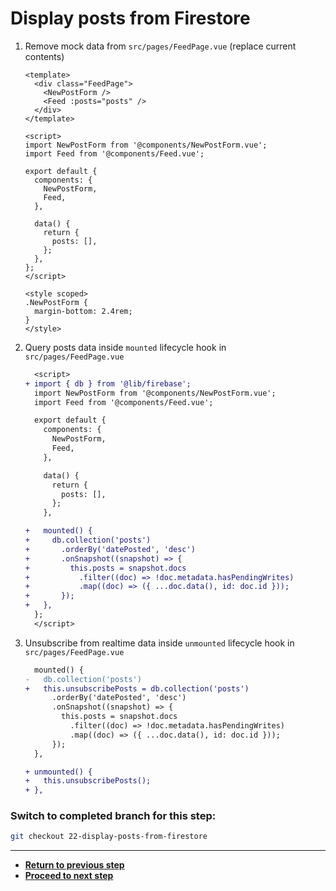 # Display posts from Firestore

1. Remove mock data from `src/pages/FeedPage.vue` (replace current contents)

   ```vue
   <template>
     <div class="FeedPage">
       <NewPostForm />
       <Feed :posts="posts" />
     </div>
   </template>

   <script>
   import NewPostForm from '@components/NewPostForm.vue';
   import Feed from '@components/Feed.vue';

   export default {
     components: {
       NewPostForm,
       Feed,
     },

     data() {
       return {
         posts: [],
       };
     },
   };
   </script>

   <style scoped>
   .NewPostForm {
     margin-bottom: 2.4rem;
   }
   </style>
   ```

1. Query posts data inside `mounted` lifecycle hook in `src/pages/FeedPage.vue`

   ```diff
     <script>
   + import { db } from '@lib/firebase';
     import NewPostForm from '@components/NewPostForm.vue';
     import Feed from '@components/Feed.vue';

     export default {
       components: {
         NewPostForm,
         Feed,
       },

       data() {
         return {
           posts: [],
         };
       },

   +   mounted() {
   +     db.collection('posts')
   +       .orderBy('datePosted', 'desc')
   +       .onSnapshot((snapshot) => {
   +         this.posts = snapshot.docs
   +           .filter((doc) => !doc.metadata.hasPendingWrites)
   +           .map((doc) => ({ ...doc.data(), id: doc.id }));
   +       });
   +   },
     };
     </script>
   ```

1. Unsubscribe from realtime data inside `unmounted` lifecycle hook in `src/pages/FeedPage.vue`

   ```diff
     mounted() {
   -   db.collection('posts')
   +   this.unsubscribePosts = db.collection('posts')
         .orderBy('datePosted', 'desc')
         .onSnapshot((snapshot) => {
           this.posts = snapshot.docs
             .filter((doc) => !doc.metadata.hasPendingWrites)
             .map((doc) => ({ ...doc.data(), id: doc.id }));
         });
     },

   + unmounted() {
   +   this.unsubscribePosts();
   + },
   ```

### Switch to completed branch for this step:

```bash
git checkout 22-display-posts-from-firestore
```

---

- [**Return to previous step**](21-implement-feed-and-post-components.md)
- [**Proceed to next step**](23-implement-profile-page-ui.md)
